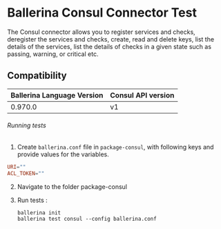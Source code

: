 # Ballerina Consul Connector Test

The Consul connector allows you to register services and checks, deregister the services and checks, create, read and 
delete keys, list the details of the services, list the details of checks in a given state such as passing, warning, 
or critical etc.

## Compatibility
| Ballerina Language Version | Consul API version  |
| -------------------------- | ------------------- |
|  0.970.0                   | v1                  |


###### Running tests

1. Create `ballerina.conf` file in `package-consul`, with following keys and provide values for the variables.

```.conf
URI=""
ACL_TOKEN=""
```

2. Navigate to the folder package-consul

3. Run tests :

    ```
    ballerina init
    ballerina test consul --config ballerina.conf
   ```